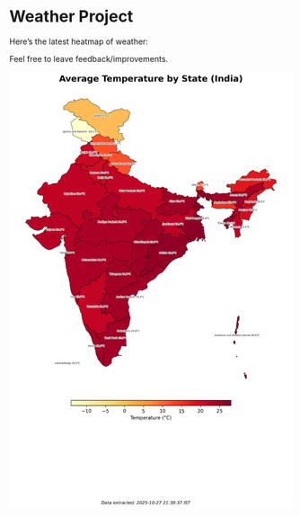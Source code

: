 # Weather Project

Here’s the latest heatmap of weather:

Feel free to leave feedback/improvements.

![India Heatmap](docs/assets/india_heatmap.png?v=FF9728)

